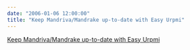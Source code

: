 ```yaml
---
date: "2006-01-06 12:00:00"
title: "Keep Mandriva/Mandrake up-to-date with Easy Urpmi"
---
```


[Keep Mandriva/Mandrake up-to-date with Easy Urpmi](/lemire/blog/2006/01-06-keep-mandrivamandrake-up-to-date-with-easy-urpmi)

